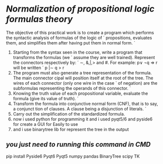 # ***Normalization of propositional logic formulas theory***
The objective of this practical work is to create a program which performs the syntactic analysis of formulas of the logic of ´
propositions, evaluates them, and simplifies them after having put them in normal form. `
1. Starting from the syntax seen in the course, write a program that transforms the formulas (we ´
assume they are well trained). Represent the connectors respectively by: ´ ∼, &,|,> and
#.
For example: p∨ ¬q ⇒ r will be written ´ p |∼ q > r
2. The program must also generate a tree representation of the formula. The main connector
cipal will position itself at the root of the tree. The wires of each connector (only one wire in the case `
of negation) are the subformulas representing the operands of this connector. ´
3. Knowing the truth value of each propositional variable, evaluate the formula (give its value
of truth). ´
4. Transform the formula into conjunctive normal form (CNF), that is to say, a conjunct
tion of clauses. A clause being a disjunction of literals. ´
5. Carry out the simplification of the standardized formula.
6. now i used python for programming it and i used pyqt5/6 and pyside6 for create a GUI for Easily to use
7. and i use binarytree lib for represent the tree in the output

## ***you just need to running this command in CMD***
pip install Pyside6 Pyqt6 Pyqt5 numpy pandas BinaryTree scipy TK
